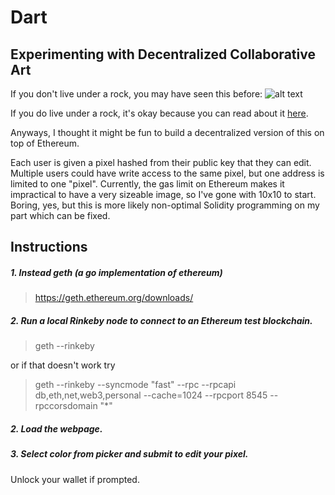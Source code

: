 # Dart
## Experimenting with Decentralized Collaborative Art
If you don't live under a rock, you may have seen this before:
![alt text](https://i.redd.it/agcbmqgjn14z.png "final r/place")

If you do live under a rock, it's okay because you can read about it [here](https://sploid.gizmodo.com/find-out-all-the-stories-from-reddits-massive-collabora-1794784713).

Anyways, I thought it might be fun to build a decentralized version of this on top of Ethereum.

Each user is given a pixel hashed from their public key that they can edit.  Multiple users could have write access to the same pixel, but one address is limited to one "pixel".  Currently, the gas limit on Ethereum makes it impractical to have a very sizeable image, so I've gone with 10x10 to start.  Boring, yes, but this is more likely non-optimal Solidity programming on my part which can be fixed. 


## Instructions
##### 1. Instead geth (a go implementation of ethereum)
> https://geth.ethereum.org/downloads/
##### 2. Run a local Rinkeby node to connect to an Ethereum test blockchain.
> geth --rinkeby

or if that doesn't work try <br />

> geth --rinkeby --syncmode "fast" --rpc --rpcapi db,eth,net,web3,personal --cache=1024  --rpcport 8545 --rpccorsdomain "*"
##### 2. Load the webpage.
##### 3. Select color from picker and submit to edit your pixel.
Unlock your wallet if prompted.
